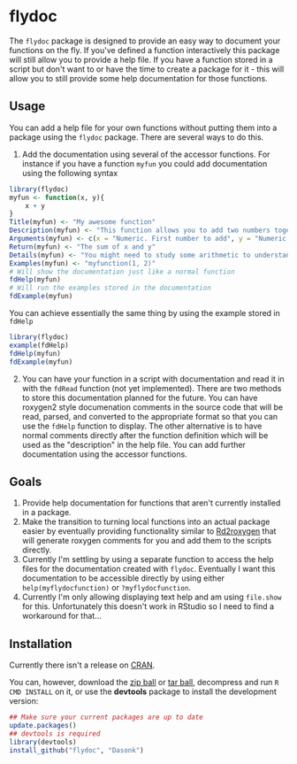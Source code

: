 flydoc
==========

The `flydoc` package is designed to provide an easy way to document your functions on the fly.  If you've defined a function interactively this package will still allow you to provide a help file.  If you have a function stored in a script but don't want to or have the time to create a package for it - this will allow you to still provide some help documentation for those functions.

## Usage

You can add a help file for your own functions without putting them into a package using the `flydoc` package.  There are several ways to do this.

  1. Add the documentation using several of the accessor functions. For instance if you have a function `myfun` you could add documentation using the following syntax    
```r
library(flydoc)
myfun <- function(x, y){
    x + y
}
Title(myfun) <- "My awesome function"
Description(myfun) <- "This function allows you to add two numbers together"
Arguments(myfun) <- c(x = "Numeric. First number to add", y = "Numeric. Second number to add")
Return(myfun) <- "The sum of x and y"
Details(myfun) <- "You might need to study some arithmetic to understand this function"
Examples(myfun) <- "myfunction(1, 2)"
# Will show the documentation just like a normal function
fdHelp(myfun)
# Will run the examples stored in the documentation
fdExample(myfun)
```
You can achieve essentially the same thing by using the example stored in `fdHelp`
```r
library(flydoc)
example(fdHelp)
fdHelp(myfun)
fdExample(myfun)
```

  2. You can have your function in a script with documentation and read it in with the `fdRead` function (not yet implemented).  There are two methods to store this documentation planned for the future.  You can have roxygen2 style documenation comments in the source code that will be read, parsed, and converted to the appropriate format so that you can use the `fdHelp` function to display.  The other alternative is to have normal comments directly after the function definition which will be used as the "description" in the help file.  You can add further documentation using the accessor functions.

## Goals

  1. Provide help documentation for functions that aren't currently installed in a package.
  2. Make the transition to turning local functions into an actual package easier by eventually providing functionality similar to [Rd2roxygen](http://cran.r-project.org/web/packages/Rd2roxygen/index.html) that will generate roxygen comments for you and add them to the scripts directly.
  3. Currently I'm settling by using a separate function to access the help files for the documentation created with `flydoc`.  Eventually I want this documentation to be accessible directly by using either `help(myflydocfunction)` or `?myflydocfunction`.
  4.  Currently I'm only allowing displaying text help and am using `file.show` for this.  Unfortunately this doesn't work in RStudio so I need to find a workaround for that...
    
## Installation

Currently there isn't a release on [CRAN](http://cran.r-project.org/).

You can, however, download the [zip ball](https://github.com/Dasonk/flydoc/zipball/master) or [tar ball](https://github.com/Dasonk/flydoc/tarball/master), decompress and run `R CMD INSTALL` on it, or use the **devtools** package to install the development version:

```r
## Make sure your current packages are up to date
update.packages()
## devtools is required
library(devtools)
install_github("flydoc", "Dasonk")
```